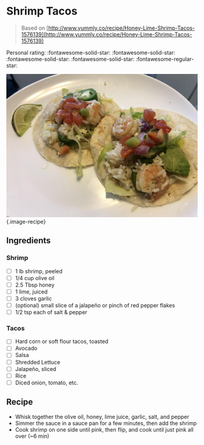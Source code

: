# Shrimp Tacos

> Based on [http://www.yummly.co/recipe/Honey-Lime-Shrimp-Tacos-1576139](http://www.yummly.co/recipe/Honey-Lime-Shrimp-Tacos-1576139)

<!-- {cts} rating=4; (User can specify rating on scale of 1-5) -->

Personal rating: :fontawesome-solid-star: :fontawesome-solid-star: :fontawesome-solid-star: :fontawesome-solid-star: :fontawesome-regular-star:

<!-- {cte} -->

<!-- {cts} name_image=shrimp_tacos.jpg; (User can specify image name) -->

![shrimp_tacos.jpg](./shrimp_tacos.jpg){.image-recipe}

<!-- {cte} -->

## Ingredients

### Shrimp

- [ ] 1 lb shrimp, peeled
- [ ] 1/4 cup olive oil
- [ ] 2.5 Tbsp honey
- [ ] 1 lime, juiced
- [ ] 3 cloves garlic
- [ ] (optional) small slice of a jalapeño or pinch of red pepper flakes
- [ ] 1/2 tsp each of salt & pepper

### Tacos

- [ ] Hard corn or soft flour tacos, toasted
- [ ] Avocado
- [ ] Salsa
- [ ] Shredded Lettuce
- [ ] Jalapeño, sliced
- [ ] Rice
- [ ] Diced onion, tomato, etc.

## Recipe

- Whisk together the olive oil, honey, lime juice, garlic, salt, and pepper
- Simmer the sauce in a sauce pan for a few minutes, then add the shrimp
- Cook shrimp on one side until pink, then flip, and cook until just pink all over (~6 min)
